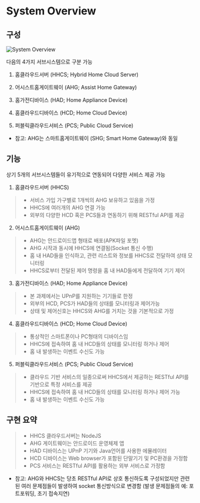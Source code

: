 # System Overview

## 구성

![System Overview](img/overview.png)

다음의 4가지 서브시스템으로 구분 가능

1. 홈클라우드서버 (HHCS; Hybrid Home Cloud Server)

2. 어시스트홈게이트웨이 (AHG; Assist Home Gateway)

3. 홈가전디바이스 (HAD; Home Appliance Device)

4. 홈클라우드디바이스 (HCD; Home Cloud Device)

5. 퍼블릭클라우드서비스 (PCS; Public Cloud Service)

* 참고: AHG는 스마트홈게이트웨이 (SHG; Smart Home Gateway)와 동일


## 기능
상기 5개의 서브시스템들이 유기적으로 연동되어 다양한 서비스 제공 가능
1. 홈클라우드서버 (HHCS) 
> - 서비스 가입 가구별로 1개씩의 AHG 보유하고 있음을 가정
> - HHCS에 여러개의 AHG 연결 가능
> - 외부의 다양한 HCD 혹은 PCS들과 연동하기 위해 RESTful API를 제공

2. 어시스트홈게이트웨이 (AHG)
> - AHG는 안드로이드앱 형태로 배포(APK파일 포멧)
> - AHG 시작과 동시에 HHCS에 연결됨(Socket 통신 수행)
> - 홈 내 HAD들을 인식하고, 관련 리스트와 정보를 HHCS로 전달하여 상태 모니터링
> - HHCS로부터 전달된 제어 명령을 홈 내 HAD들에게 전달하여 기기 제어

3. 홈가전디바이스 (HAD; Home Appliance Device)
> - 본 과제에서는 UPnP를 지원하는 기기들로 한정
> - 외부의 HCD, PCS가 HAD들의 상태를 모니터링과 제어가능
> - 상태 및 제어신호는 HHCS와 AHG를 거치는 것을 기본적으로 가정

4. 홈클라우드디바이스 (HCD; Home Cloud Device)
> - 통상적인 스마트폰이나 PC형태의 디바이스임
> - HHCS에 접속하여 홈 내 HCD들의 상태를 모니터링 하거나 제어
> - 홈 내 발생하는 이벤트 수신도 가능

5. 퍼블릭클라우드서비스 (PCS; Public Cloud Service)
> - 클라우드 기반 서비스의 일종으로써 HHCS에서 제공하는 RESTful API를 기반으로 특정 서비스를 제공 
> - HHCS에 접속하여 홈 내 HCD들의 상태를 모니터링 하거나 제어 가능
> - 홈 내 발생하는 이벤트 수신도 가능

## 구현 요약
> - HHCS 클라우드서버는 NodeJS
> - AHG 게이트웨이는 안드로이드 운영체제 앱
> - HAD 디바이스는 UPnP 기기와 Java언어를 사용한 에뮬레이터
> - HCD 디바이스는 Web browser가 포함된 단말기기 및 PC환경을 가정함
> - PCS 서비스는 RESTful API를 활용하는 외부 서비스로 가정함
  
* 참고: AHG와 HHCS는 당초 RESTful API로 상호 통신하도록 구성되었지만 관련된 여러 문제점들이 발생하여 socket 통신방식으로 변경함 (발생 문제점들의 예: 포트포워딩, 초기 접속지연) 
